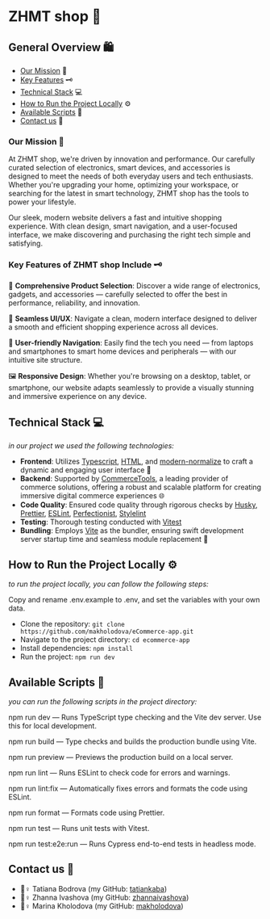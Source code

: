 # ZHMT shop 🌿

## General Overview 🛍️


- [Our Mission](#our-mission-) 🌸
- [Key Features](#key-features-of-greenshop-include-%EF%B8%8F) 🗝️
- [Technical Stack](#technical-stack-) 💻
- [How to Run the Project Locally](#how-to-run-the-project-locally-%EF%B8%8F) ⚙️
- [Available Scripts](#available-scripts-) 📑
- [Contact us](#contact-us-) 📩

### Our Mission 🌸

At ZHMT shop, we're driven by innovation and performance.
Our carefully curated selection of electronics, smart devices, and accessories is designed to meet the needs of both everyday users and tech enthusiasts. Whether you're upgrading your home, optimizing your workspace, or searching for the latest in smart technology,  ZHMT shop has the tools to power your lifestyle.

Our sleek, modern website delivers a fast and intuitive shopping experience. With clean design, smart navigation, and a user-focused interface, we make discovering and purchasing the right tech simple and satisfying.

### Key Features of  ZHMT shop Include 🗝️

🔎 **Comprehensive Product Selection**:  Discover a wide range of electronics, gadgets, and accessories — carefully selected to offer the best in performance, reliability, and innovation.

🎨 **Seamless UI/UX**: Navigate a clean, modern interface designed to deliver a smooth and efficient shopping experience across all devices.

🧭 **User-friendly Navigation**: Easily find the tech you need — from laptops and smartphones to smart home devices and peripherals — with our intuitive site structure.

🖼️ **Responsive Design**: Whether you're browsing on a desktop, tablet, or smartphone, our website adapts seamlessly to provide a visually stunning and immersive experience on any device.

## Technical Stack 💻

_in our project we used the following technologies:_

- **Frontend**: Utilizes [Typescript](https://www.typescriptlang.org/), [HTML](https://www.w3schools.com/html/), and [modern-normalize](https://github.com/sindresorhus/modern-normalize) to craft a dynamic and engaging user interface 🎨
- **Backend**: Supported by [CommerceTools](https://commercetools.com/), a leading provider of commerce solutions, offering a robust and scalable platform for creating immersive digital commerce experiences 🌐
- **Code Quality**: Ensured code quality through rigorous checks by [Husky](https://typicode.github.io/husky/), [Prettier](https://prettier.io/), [ESLint](https://eslint.org/), [Perfectionist](https://eslint-plugin-perfectionist.azat.io/), [Stylelint](https://stylelint.io/)
- **Testing**: Thorough testing conducted with [Vitest](https://vitest.dev/)
- **Bundling**: Employs [Vite](https://vitejs.dev/) as the bundler, ensuring swift development server startup time and seamless module replacement 🌳


## How to Run the Project Locally ⚙️

_to run the project locally, you can follow the following steps:_

Copy and rename .env.example to .env, and set the variables with your own data.

- Clone the repository: `git clone https://github.com/makholodova/eCommerce-app.git`
- Navigate to the project directory: `cd ecommerce-app`
- Install dependencies: `npm install`
- Run the project: `npm run dev`

## Available Scripts 📑

_you can run the following scripts in the project directory:_

npm run dev — Runs TypeScript type checking and the Vite dev server. Use this for local development.

npm run build — Type checks and builds the production bundle using Vite.

npm run preview — Previews the production build on a local server.

npm run lint — Runs ESLint to check code for errors and warnings.

npm run lint:fix — Automatically fixes errors and formats the code using ESLint.

npm run format — Formats code using Prettier.

npm run test — Runs unit tests with Vitest.

npm run test:e2e:run — Runs Cypress end-to-end tests in headless mode.

## Contact us 📩

- 🧙♀️ Tatiana Bodrova (my GitHub: [tatiankaba](https://github.com/tatiankaba))
- 🧙♀️ Zhanna Ivashova (my GitHub: [zhannaivashova](https://github.com/zhannaivashova))
- 🧙♀️ Marina Kholodova (my GitHub: [makholodova](https://github.com/makholodova))


